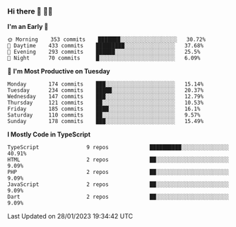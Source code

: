 ### Hi there 👋 🧑‍💻



<!--START_SECTION:waka-->
**I'm an Early 🐤** 

```text
🌞 Morning    353 commits    ███████░░░░░░░░░░░░░░░░░░   30.72% 
🌆 Daytime    433 commits    █████████░░░░░░░░░░░░░░░░   37.68% 
🌃 Evening    293 commits    ██████░░░░░░░░░░░░░░░░░░░   25.5% 
🌙 Night      70 commits     █░░░░░░░░░░░░░░░░░░░░░░░░   6.09%

```
📅 **I'm Most Productive on Tuesday** 

```text
Monday       174 commits    ███░░░░░░░░░░░░░░░░░░░░░░   15.14% 
Tuesday      234 commits    █████░░░░░░░░░░░░░░░░░░░░   20.37% 
Wednesday    147 commits    ███░░░░░░░░░░░░░░░░░░░░░░   12.79% 
Thursday     121 commits    ██░░░░░░░░░░░░░░░░░░░░░░░   10.53% 
Friday       185 commits    ████░░░░░░░░░░░░░░░░░░░░░   16.1% 
Saturday     110 commits    ██░░░░░░░░░░░░░░░░░░░░░░░   9.57% 
Sunday       178 commits    ███░░░░░░░░░░░░░░░░░░░░░░   15.49%

```


**I Mostly Code in TypeScript** 

```text
TypeScript               9 repos             ██████████░░░░░░░░░░░░░░░   40.91% 
HTML                     2 repos             ██░░░░░░░░░░░░░░░░░░░░░░░   9.09% 
PHP                      2 repos             ██░░░░░░░░░░░░░░░░░░░░░░░   9.09% 
JavaScript               2 repos             ██░░░░░░░░░░░░░░░░░░░░░░░   9.09% 
Dart                     2 repos             ██░░░░░░░░░░░░░░░░░░░░░░░   9.09%

```



 Last Updated on 28/01/2023 19:34:42 UTC
<!--END_SECTION:waka-->


